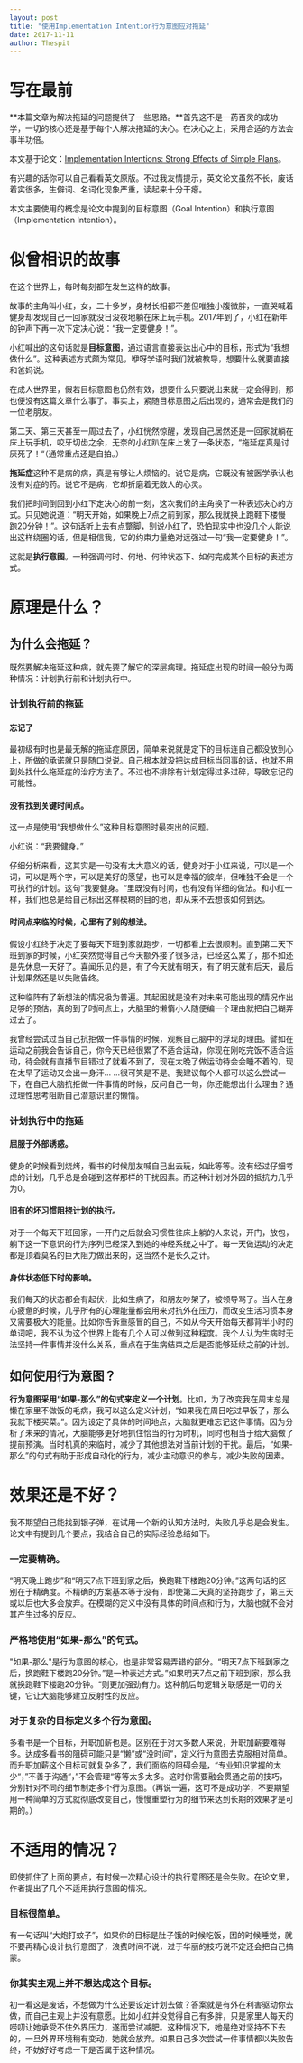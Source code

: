 ```yaml
---
layout: post
title: "使用Implementation Intention行为意图应对拖延"
date: 2017-11-11
author: Thespit
---
```

# 写在最前

**本篇文章为解决拖延的问题提供了一些思路。**首先这不是一药百灵的成功学，一切的核心还是基于每个人解决拖延的决心。在决心之上，采用合适的方法会事半功倍。

本文基于论文：[Implementation Intentions: Strong Effects of Simple Plans](https://www.researchgate.net/publication/232586066_Implementation_Intentions_Strong_Effects_of_Simple_Plans?enrichId=rgreq-f38a7320455f0965086ffbaf2ea84bde-XXX&enrichSource=Y292ZXJQYWdlOzIzMjU4NjA2NjtBUzoxMDI1MDc2ODY2NjIxNDVAMTQwMTQ1MTE0NTQ0NQ%3D%3D&el=1_x_3&_esc=publicationCoverPdf)。

有兴趣的话你可以自己看看英文原版。不过我友情提示，英文论文虽然不长，废话着实很多，生僻词、名词化现象严重，读起来十分干瘪。

本文主要使用的概念是论文中提到的目标意图（Goal Intention）和执行意图（Implementation Intention）。

# 似曾相识的故事

在这个世界上，每时每刻都在发生这样的故事。

故事的主角叫小红，女，二十多岁，身材长相都不差但唯独小腹微胖，一直哭喊着健身却发现自己一回家就没日没夜地躺在床上玩手机。2017年到了，小红在新年的钟声下再一次下定决心说：“我一定要健身！”。

小红喊出的这句话就是**目标意图**，通过语言直接表达出心中的目标，形式为“我想做什么”。这种表述方式颇为常见，咿呀学语时我们就被教导，想要什么就要直接和爸妈说。

在成人世界里，假若目标意图也仍然有效，想要什么只要说出来就一定会得到，那也便没有这篇文章什么事了。事实上，紧随目标意图之后出现的，通常会是我们的一位老朋友。

第二天、第三天甚至一周过去了，小红恍然惊醒，发现自己居然还是一回家就躺在床上玩手机，咬牙切齿之余，无奈的小红趴在床上发了一条状态，“拖延症真是讨厌死了！“（通常重点还是自拍。）

**拖延症**这种不是病的病，真是有够让人烦恼的。说它是病，它既没有被医学承认也没有对症的药。说它不是病，它却折磨着无数人的心灵。

我们把时间倒回到小红下定决心的前一刻，这次我们的主角换了一种表述决心的方式。只见她说道：“明天开始，如果晚上7点之前到家，那么我就换上跑鞋下楼慢跑20分钟！”。这句话听上去有点蹩脚，别说小红了，恐怕现实中也没几个人能说出这样绕圈的话，但是相信我，它的约束力量绝对远强过一句“我一定要健身！”。

这就是**执行意图**。一种强调何时、何地、何种状态下、如何完成某个目标的表述方式。

# 原理是什么？

## 为什么会拖延？

既然要解决拖延这种病，就先要了解它的深层病理。拖延症出现的时间一般分为两种情况：计划执行前和计划执行中。

### 计划执行前的拖延

#### 忘记了

最初级有时也是最无解的拖延症原因，简单来说就是定下的目标连自己都没放到心上，所做的承诺就只是随口说说。自己根本就没把达成目标当回事的话，也就不用到处找什么拖延症的治疗方法了。不过也不排除有计划定得过多过碎，导致忘记的可能性。

#### 没有找到关键时间点。

这一点是使用“我想做什么”这种目标意图时最突出的问题。

小红说：“我要健身。”

仔细分析来看，这其实是一句没有太大意义的话，健身对于小红来说，可以是一个词，可以是两个字，可以是美好的愿望，也可以是幸福的彼岸，但唯独不会是一个可执行的计划。这句”我要健身。“里既没有时间，也有没有详细的做法。和小红一样，我们也总是给自己标出这样模糊的目的地，却从来不去想该如何到达。

#### 时间点来临的时候，心里有了别的想法。

假设小红终于决定了要每天下班到家就跑步，一切都看上去很顺利。直到第二天下班到家的时候，小红突然觉得自己今天额外接了很多活，已经这么累了，那不如还是先休息一天好了。喜闻乐见的是，有了今天就有明天，有了明天就有后天，最后计划果然还是以失败告终。

这种临阵有了新想法的情况极为普遍。其起因就是没有对未来可能出现的情况作出足够的预估，真的到了时间点上，大脑里的懒惰小人随便编一个理由就把自己糊弄过去了。

我曾经尝试过当自己抗拒做一件事情的时候，观察自己脑中的浮现的理由。譬如在运动之前我会告诉自己，你今天已经很累了不适合运动，你现在刚吃完饭不适合运动，待会就有直播节目错过了就看不到了，现在太晚了做运动待会会睡不着的，现在太早了运动又会出一身汗… ...很可笑是不是。我建议每个人都可以这么尝试一下，在自己大脑抗拒做一件事情的时候，反问自己一句，你还能想出什么理由？通过理性思考阻断自己潜意识里的懒惰。

### 计划执行中的拖延

#### 屈服于外部诱惑。

健身的时候看到烧烤，看书的时候朋友喊自己出去玩，如此等等。没有经过仔细考虑的计划，几乎总是会碰到这样那样的干扰因素。而这种计划对外因的抵抗力几乎为0。

#### 旧有的坏习惯阻挠计划的执行。

对于一个每天下班回家，一开门之后就会习惯性往床上躺的人来说，开门，放包，躺下这一下意识的行为序列已经深入到她的神经系统之中了。每一天做运动的决定都是顶着莫名的巨大阻力做出来的，这当然不是长久之计。

#### 身体状态低下时的影响。

我们每天的状态都会有起伏，比如生病了，和朋友吵架了，被领导骂了。当人在身心疲惫的时候，几乎所有的心理能量都会用来对抗外在压力，而改变生活习惯本身又需要极大的能量。比如你告诉重感冒的自己，不如从今天开始每天都背半小时的单词吧，我不认为这个世界上能有几个人可以做到这种程度。我个人认为生病时无法坚持一件事情并没什么关系，重点在于生病结束之后是否能够延续之前的计划。

## 如何使用行为意图？

**行为意图采用“如果-那么”的句式来定义一个计划**。比如，为了改变我在周末总是懒在家里不做饭的毛病，我可以这么定义计划，“如果我在周日吃过早饭了，那么我就下楼买菜。”。因为设定了具体的时间地点，大脑就更难忘记这件事情。因为分析了未来的情况，大脑能够更好地抓住恰当的行为时机，同时也相当于给大脑做了提前预演。当时机真的来临时，减少了其他想法对当前计划的干扰。最后，“如果-那么”的句式有助于形成自动化的行为，减少主动意识的参与，减少失败的因素。

# 效果还是不好？

我不期望自己能找到银子弹，在试用一个新的认知方法时，失败几乎总是会发生。论文中有提到几个要点，我结合自己的实际经验总结如下。

### 一定要精确。

“明天晚上跑步”和“明天7点下班到家之后，换跑鞋下楼跑20分钟。”这两句话的区别在于精确度。不精确的方案基本等于没有，即使第二天真的坚持跑步了，第三天或以后也大多会放弃。在模糊的定义中没有具体的时间点和行为，大脑也就不会对其产生过多的反应。

### 严格地使用“如果-那么”的句式。

"如果-那么"是行为意图的核心，也是非常容易弄错的部分。“明天7点下班到家之后，换跑鞋下楼跑20分钟。”是一种表述方式。”如果明天7点之前下班到家，那么我就换跑鞋下楼跑20分钟。“则更加强劲有力。这种前后句逻辑关联感是一切的关键，它让大脑能够建立反射性的反应。

### 对于复杂的目标定义多个行为意图。

多看书是一个目标，升职加薪也是。区别在于对大多数人来说，升职加薪要难得多。达成多看书的阻碍可能只是“懒”或“没时间”，定义行为意图去克服相对简单。而升职加薪这个目标可就复杂多了，我们面临的阻碍会是，“专业知识掌握的太少“，”不善于沟通“，”不会管理“等等太多太多。这时你需要融会贯通之前的技巧，分别针对不同的细节制定多个行为意图。（再说一遍，这可不是成功学，不要期望用一种简单的方式就彻底改变自己，慢慢重塑行为的细节来达到长期的效果才是可期的。）

# 不适用的情况？

即使抓住了上面的要点，有时候一次精心设计的执行意图还是会失败。在论文里，作者提出了几个不适用执行意图的情况。

### 目标很简单。

有一句话叫“大炮打蚊子”，如果你的目标是肚子饿的时候吃饭，困的时候睡觉，就不要再精心设计执行意图了，浪费时间不说，过于华丽的技巧说不定还会把自己搞蒙。

### 你其实主观上并不想达成这个目标。

初一看这是废话，不想做为什么还要设定计划去做？答案就是有外在利害驱动你去做，而自己主观上并没有意愿。比如小红并没觉得自己有多胖，只是家里人每天的唠叨让她承受不住外界压力，遂而尝试减肥。这种情况下，她是绝对坚持不下去的，一旦外界环境稍有变动，她就会放弃。如果自己多次尝试一件事情都以失败告终，不妨好好考虑一下是否属于这种情况。